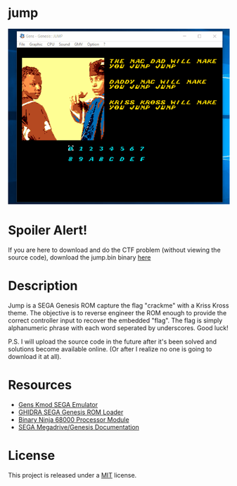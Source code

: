 # jump

![demo jump](jump-demo.gif)

# Spoiler Alert!

If you are here to download and do the CTF problem (without viewing the source code),
download the jump.bin binary [here](bin/jump.bin)

# Description

Jump is a SEGA Genesis ROM capture the flag "crackme" with a Kriss Kross theme.
The objective is to reverse engineer the ROM enough to provide the correct
controller input to recover the embedded "flag". The flag is simply 
alphanumeric phrase with each word seperated by underscores. Good luck!

P.S. I will upload the source code in the future after it's been solved and
solutions become available online. (Or after I realize no one is going to
download it at all).

# Resources

* [Gens Kmod SEGA Emulator](https://segaretro.org/Gens_KMod)
* [GHIDRA SEGA Genesis ROM Loader](https://github.com/zznop/ghidra_scripts)
* [Binary Ninja 68000 Processor Module](https://github.com/alexforencich/binaryninja-m68k)
* [SEGA Megadrive/Genesis Documentation](https://segaretro.org/Category:Sega_Mega_Drive)


# License

This project is released under a [MIT](https://github.com/zznop/jump/LICENSE.md) license.
